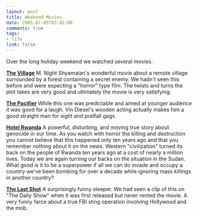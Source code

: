 ```yaml
--- 
layout: post
title: Weekend Movies
date: 2005-07-05T03:02:00
comments: true
tags:
- life
link: false
---
```

Over the long holiday weekend we watched several movies.

<b><a href="http://imdb.com/title/tt0368447/" title="The Village">The Village</a></b>
M. Night Shyamalan's wonderful movie about a remote village surrounded by a forest containing a secret enemy. We hadn't seen this before and were expecting a "horror" type film. The twists and turns the plot takes are very good and ultimately the movie is very satisfying.

<b><a href="http://imdb.com/title/tt0395699/" title="The Pacifier">The Pacifier</a></b>
While this one was predictable and aimed at younger audience it was good for a laugh. Vin Diesel's wooden acting actually makes him a good straight man for sight and pratfall gags.

<b><a href="http://imdb.com/title/tt0395169/" title="Hotel Rwanda">Hotel Rwanda</a></b>
A powerful, disturbing, and moving true story about genocide in our time. As you watch with horror the killing and destruction you cannot believe that this happened only ten years ago and that you remember nothing about it on the news. Western "civilization" turned its back on the people of Rwanda ten years ago at a cost of nearly a million lives. Today we are again turning our backs on the situation in the Sudan. What good is it to be a superpower if all we can do invade and occupy a country we've been bombing for over a decade while ignoring mass killings in another country?

<b><a href="http://imdb.com/title/tt0357054/" title="The Last Shot">The Last Shot</a></b>
A surprisingly funny sleeper. We had seen a clip of this on "The Daily Show" when it was first released but never rented the movie. A very funny farce about a true FBI sting operation involving Hollywood and the mob.
